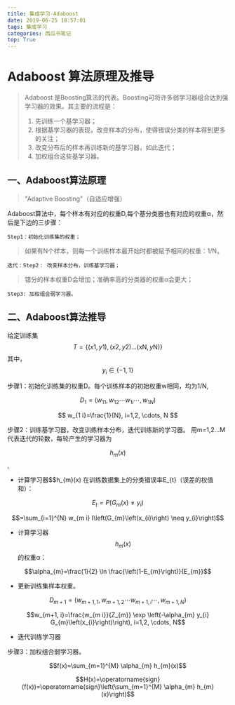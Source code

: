 ```yaml
---
title: 集成学习-Adaboost
date: 2019-06-25 18:57:01
tags: 集成学习
categories: 西瓜书笔记
top: True
---
```

# Adaboost 算法原理及推导

> Adaboost 是Boosting算法的代表。Boosting可将许多弱学习器组合达到强学习器的效果。其主要的流程是：
> 1. 先训练一个基学习器；
> 2. 根据基学习器的表现，改变样本的分布，使得错误分类的样本得到更多的关注；
> 3. 改变分布后的样本再训练新的基学习器，如此迭代；
> 4. 加权组合这些基学习器。

## 一、Adaboost算法原理

> "Adaptive Boosting"（自适应增强）

Adaboost算法中，每个样本有对应的权重D,每个基分类器也有对应的权重α，然后是下边的三步骤：

    Step1：初始化训练集的权重；
> 如果有N个样本，则每一个训练样本最开始时都被赋予相同的权重：1/N。

    迭代：Step2： 改变样本分布，训练基学习器；
> 错分的样本权重D会增加；准确率高的分类器的权重α会更大；

    Step3: 加权组合弱学习器。
    
## 二、Adaboost算法推导

给定训练集
$$
T=\{(x 1, y 1),(x 2, y 2) \ldots(\mathrm{xN}, y \mathrm{N})\}
$$
其中，
$$
y_{i} \in\{-1,1\}
$$

步骤1：初始化训练集的权重D。每个训练样本的初始权重w相同，均为1/N,

$$
D_{1}=\left(w_{11}, w_{12} \cdots w_{1 i} \cdots, w_{1 N}\right)
$$

$$
w_{1 i}=\frac{1}{N}, i=1,2, \cdots, N
$$

步骤2：训练基学习器，改变训练样本分布，迭代训练新的学习器。
用m=1,2...M 代表迭代的轮数，每轮产生的学习器为

$$h_{m}(x)$$,

- 计算学习器$$h_{m}(x) 在训练数据集上的分类错误率E_{t}（误差的权值和）：

$$E_{t}=P\left(G_{m}(x) \neq y_{i}\right)$$

$$=\sum_{i=1}^{N} w_{m i} I\left(G_{m}\left(x_{i}\right) \neq y_{i}\right)$$

- 计算学习器$$h_{m}(x)$$的权重α：

$$\alpha_{m}=\frac{1}{2} \ln \frac{\left(1-E_{m}\right)}{E_{m}}$$

- 更新训练集样本权重。

$$D_{m+1}=\left(w_{m+1,1}, w_{m+1,2} \cdots w_{m+1, i} \cdots, w_{m+1, N}\right)$$

$$w_{m+1, i}=\frac{w_{m i}}{Z_{m}} \exp \left(-\alpha_{m} y_{i} G_{m}\left(x_{i}\right)\right), i=1,2, \cdots, N$$

- 迭代训练学习器

步骤3：加权组合弱学习器。

$$f(x)=\sum_{m=1}^{M} \alpha_{m} h_{m}(x)$$

$$H(x)=\operatorname{sign}(f(x))=\operatorname{sign}\left(\sum_{m=1}^{M} \alpha_{m} h_{m}(x)\right)$$


